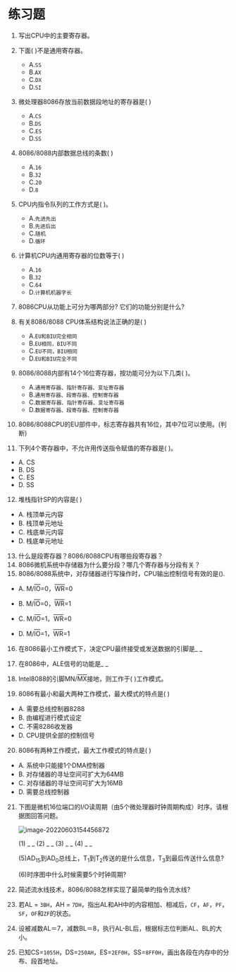 # 练习题

1. 写出CPU中的主要寄存器。
2. 下面( )不是通用寄存器。
   - A.`SS`
   - B.`AX`
   - C.`DX`
   - D.`SI`
3. 微处理器8086存放当前数据段地址的寄存器是( )
   - A.`CS`
   - B.`DS`
   - C.`ES`
   - D.`SS`
4. 8086/8088内部数据总线的条数( )
   - A.`16`
   - B.`32`
   - C.`20`
   - D.`8`


5. CPU内指令队列的工作方式是( )。
   - A.`先进先出`
   - B.`先进后出`
   - C.`随机`
   - D.`循环`

6. 计算机CPU内通用寄存器的位数等于( )
   - A.`16`
   - B.`32`
   - C.`64`
   - D.`计算机机器字长`

7. 8086CPU从功能上可分为哪两部分?
   它们的功能分别是什么?

8. 有关8086/8088 CPU体系结构说法正确的是( )
   - A.`EU和BIU完全相同`
   - B.`EU相同，BIU不同`
   - C.`EU不同，BIU相同`
   - D.`EU和BIU完全不同`

9. 8086/8088内部有14个16位寄存器，按功能可分为以下几类( )。


   - A.`通用寄存器、指针寄存器、变址寄存器`
   - B.`通用寄存器、段寄存器、控制寄存器`
   - C.`数据寄存器、指针寄存器、变址寄存器`
   - D.`数据寄存器、段寄存器、控制寄存器`

10. 8086/8088CPU的EU部件中，标志寄存器共有16位，其中7位可以使用。(判断)

11. 下列4个寄存器中，不允许用传送指令赋值的寄存器是( )。

- A. CS
- B. DS
- C. ES
- D. SS

12. 堆栈指针SP的内容是( )

- A. 栈顶单元内容
- B. 栈顶单元地址
- C. 栈底单元内容
- D. 栈底单元地址

13. 什么是段寄存器？8086/8088CPU有哪些段寄存器？
14. 8086微机系统中存储器为什么要分段？哪几个寄存器与分段有关？
15. 8086/8088系统中，对存储器进行写操作时，CPU输出控制信号有效的是().

- A. M/<SPAN style="TEXT-DECORATION: overline">IO</SPAN>=0，<SPAN style="TEXT-DECORATION: overline">WR</SPAN>=0

- B. M/<SPAN style="TEXT-DECORATION: overline">IO</SPAN>=0，<SPAN style="TEXT-DECORATION: overline">WR</SPAN>=1
- C. M/<SPAN style="TEXT-DECORATION: overline">IO</SPAN>=1，<SPAN style="TEXT-DECORATION: overline">WR</SPAN>=0
- D. M/<SPAN style="TEXT-DECORATION: overline">IO</SPAN>=1，<SPAN style="TEXT-DECORATION: overline">WR</SPAN>=1

16. 在8086最小工作模式下，决定CPU最终接受或发送数据的引脚是_ _

17. 在8086中，ALE信号的功能是_ _

18. Intel8088的引脚MN/<SPAN style="TEXT-DECORATION: overline">MX</SPAN>接地，则工作于( )工作模式。
19. 8086有最小和最大两种工作模式，最大模式的特点是( )

- A. 需要总线控制器8288
- B. 由编程进行模式设定
- C. 不需8286收发器
- D. CPU提供全部的控制信号

20. 8086有两种工作模式，最大工作模式的特点是( )

- A. 系统中只能接1个DMA控制器
- B. 对存储器的寻址空间可扩大为64MB
- C. 对存储器的寻址空间可扩大为16MB
- D. 需要总线控制器

21. 下图是微机16位端口的I/O读周期（由5个微处理器时钟周期构成）时序。请根据图回答问题。

    ![image-20220603154456872](https://cdn.jsdelivr.net/gh/letengzz/Two-C@main/img/PM/First/202206031545286.png)

    (1) _  _     (2) _ _     (3) _ _     (4) _ _

    (5)AD<sub>15</sub>到AD<sub>0</sub>总线上，T<sub>1</sub>到T<sub>2</sub>传送的是什么信息，T<sub>3</sub>到最后传送什么信息?

    (6)时序图中什么时候需要5个时钟周期?

22. 简述流水线技术，8086/8088怎样实现了最简单旳指令流水线?

23. 若AL = `3BH`，AH = `7DH`，指出AL和AH中的内容相加、相减后，`CF`，`AF`，`PF`，`SF`，`OF`和`ZF`的状态。

24. 设被减数AL＝7，减数BL＝8，执行AL-BL后，根据标志位判断AL、BL的大小。

25. 已知CS=`1055H`，DS=`250AH`，ES=`2EF0H`，SS=`8FF0H`，画出各段在内存中的分布、段首地址。
